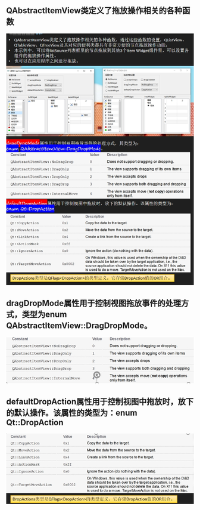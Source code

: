 ## QAbstractItemView类定义了拖放操作相关的各种函数
![q](./1.jpg)

## dragDropMode属性用于控制视图拖放事件的处理方式，类型为enum QAbstractItemView::DragDropMode。
![a](5.jpg)
## defaultDropAction属性用于控制视图中拖放时，放下的默认操作。该属性的类型为：enum Qt::DropAction
![b](2.jpg)